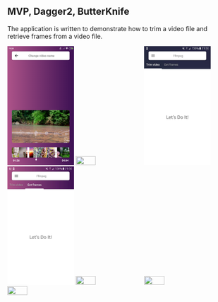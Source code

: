 ## MVP, Dagger2, ButterKnife

The application is written to demonstrate how to trim a video file and retrieve frames from a video file.

<img src="https://github.com/dmitriykotov333/Ffmpeg_Android/blob/master/preview/Screenshot_2021-01-30-19-30-22-475_com.kotov.ffmpeg.png" width="30%" height="30%">
<img src="Screenshot_2021-01-30-19-30-22-475_com.kotov.ffmpeg.jpg" width="30%" height="30%">
<img src="https://github.com/dmitriykotov333/Ffmpeg_Android/blob/master/pr7.jpg" width="30%" height="30%"><img src="https://github.com/dmitriykotov333/Ffmpeg_Android/blob/master/pr8.jpg" width="30%" height="30%">

<img src="https://github.com/dmitriykotov333/Ffmpeg_Android/blob/master/preview.gif" width="30%" height="30%">
<img src="https://github.com/dmitriykotov333/Ffmpeg_Android/blob/master/preview1.gif" width="30%" height="30%">
<img src="https://github.com/dmitriykotov333/Ffmpeg_Android/blob/master/preview2.gif" width="30%" height="30%">
